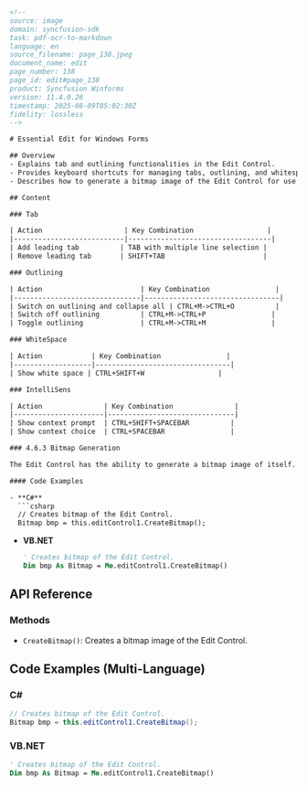 ```html
<!--
source: image
domain: syncfusion-sdk
task: pdf-ocr-to-markdown
language: en
source_filename: page_138.jpeg
document_name: edit
page_number: 138
page_id: edit#page_138
product: Syncfusion Winforms
version: 11.4.0.26
timestamp: 2025-08-09T05:02:30Z
fidelity: lossless
-->

# Essential Edit for Windows Forms

## Overview
- Explains tab and outlining functionalities in the Edit Control.
- Provides keyboard shortcuts for managing tabs, outlining, and whitespace visibility.
- Describes how to generate a bitmap image of the Edit Control for use in applications.

## Content

### Tab

| Action                    | Key Combination                  |
|---------------------------|-----------------------------------|
| Add leading tab          | TAB with multiple line selection |
| Remove leading tab       | SHIFT+TAB                        |

### Outlining

| Action                        | Key Combination                |
|-------------------------------|---------------------------------|
| Switch on outlining and collapse all | CTRL+M->CTRL+O          |
| Switch off outlining          | CTRL+M->CTRL+P                |
| Toggle outlining              | CTRL+M->CTRL+M                |

### WhiteSpace

| Action            | Key Combination                |
|-------------------|---------------------------------|
| Show white space | CTRL+SHIFT+W                  |

### IntelliSens

| Action               | Key Combination               |
|----------------------|-------------------------------|
| Show context prompt  | CTRL+SHIFT+SPACEBAR          |
| Show context choice  | CTRL+SPACEBAR                |

### 4.6.3 Bitmap Generation

The Edit Control has the ability to generate a bitmap image of itself. The bitmap image looks exactly like an actual snapshot of a live instance of Edit Control. This is achieved through the use of the CreateBitmap method.

#### Code Examples

- **C#**
  ```csharp
  // Creates bitmap of the Edit Control.
  Bitmap bmp = this.editControl1.CreateBitmap();
  ```

- **VB.NET**
  ```vb
  ' Creates bitmap of the Edit Control.
  Dim bmp As Bitmap = Me.editControl1.CreateBitmap()
  ```

## API Reference

### Methods

- `CreateBitmap()`: Creates a bitmap image of the Edit Control.

## Code Examples (Multi-Language)

### C#

```csharp
// Creates bitmap of the Edit Control.
Bitmap bmp = this.editControl1.CreateBitmap();
```

### VB.NET

```vb
' Creates bitmap of the Edit Control.
Dim bmp As Bitmap = Me.editControl1.CreateBitmap()
```

<!-- tags: [Syncfusion Winforms, Edit Control, Bitmap Generation, IntelliSense, WhiteSpace, Outlining, Tab Features, Version 11.4.0.26] 
keywords: [Edit Control, bitmap image, CreateBitmap, IntelliSense, whitespace visibility, outlining, tab functionalities, C#, VB.NET, Code Examples] -->
```